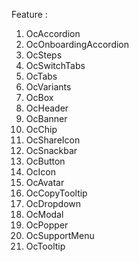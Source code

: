 Feature :
1. OcAccordion
2. OcOnboardingAccordion
3. OcSteps
4. OcSwitchTabs
5. OcTabs
5. OcVariants
6. OcBox
7. OcHeader
8. OcBanner
9. OcChip
10. OcShareIcon
11. OcSnackbar
12. OcButton
13. OcIcon
14. OcAvatar
15. OcCopyTooltip
16. OcDropdown
17. OcModal
18. OcPopper
19. OcSupportMenu
20. OcTooltip
